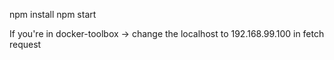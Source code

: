  npm install
 npm start

If you're in docker-toolbox -> change the localhost to 192.168.99.100 in fetch request
